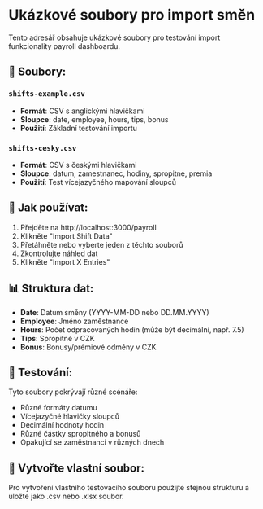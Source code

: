 # Ukázkové soubory pro import směn

Tento adresář obsahuje ukázkové soubory pro testování import funkcionality payroll dashboardu.

## 📁 Soubory:

### `shifts-example.csv`
- **Formát**: CSV s anglickými hlavičkami
- **Sloupce**: date, employee, hours, tips, bonus
- **Použití**: Základní testování importu

### `shifts-cesky.csv` 
- **Formát**: CSV s českými hlavičkami  
- **Sloupce**: datum, zamestnanec, hodiny, spropitne, premia
- **Použití**: Test vícejazyčného mapování sloupců

## 🔧 Jak používat:

1. Přejděte na http://localhost:3000/payroll
2. Klikněte "Import Shift Data"
3. Přetáhněte nebo vyberte jeden z těchto souborů
4. Zkontrolujte náhled dat
5. Klikněte "Import X Entries"

## 📊 Struktura dat:

- **Date**: Datum směny (YYYY-MM-DD nebo DD.MM.YYYY)
- **Employee**: Jméno zaměstnance
- **Hours**: Počet odpracovaných hodin (může být decimální, např. 7.5)
- **Tips**: Spropitné v CZK
- **Bonus**: Bonusy/prémiové odměny v CZK

## 🧪 Testování:

Tyto soubory pokrývají různé scénáře:
- Různé formáty datumu
- Vícejazyčné hlavičky sloupců
- Decimální hodnoty hodin
- Různé částky spropitného a bonusů
- Opakující se zaměstnanci v různých dnech

## 🚀 Vytvořte vlastní soubor:

Pro vytvoření vlastního testovacího souboru použijte stejnou strukturu a uložte jako .csv nebo .xlsx soubor. 